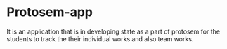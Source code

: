 # Protosem-app

It is an application that is in developing state as a part of protosem for the students to track the their individual works and also team works.
